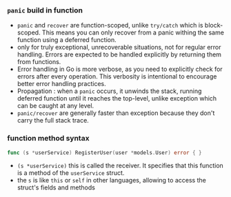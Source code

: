 ### `panic` build in function
- `panic` and `recover` are function-scoped, unlike `try/catch` which is block-scoped. This means you can only recover from a panic withing the same function using a deferred function.
- only for truly exceptional, unrecoverable situations, not for regular error handling. Errors are expected to be handled explicitly by returning them from functions.
- Error handling in Go is more verbose, as you need to explicitly check for errors after every operation. This verbosity is intentional to encourage better error handling practices.
- Propagation : when a `panic` occurs, it unwinds the stack, running deferred function until it reaches the top-level, unlike exception which can be caught at any level.
- `panic/recover` are generally faster than exception because they don't carry the full stack trace.
### function method syntax
```go
func (s *userService) RegisterUser(user *models.User) error { }
```

- `(s *userService)` this is called the receiver. It specifies that this function is a method of the `userService` struct.
- the `s` is like `this` or `self` in other languages, allowing to access the struct's fields and methods